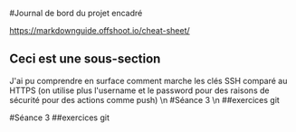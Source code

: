 #Journal de bord du projet encadré

https://markdownguide.offshoot.io/cheat-sheet/

## Ceci est une sous-section


J'ai pu comprendre en surface comment marche les clés SSH comparé au HTTPS (on utilise plus l'username et le password pour des raisons de sécurité pour des actions comme push)
\n #Séance 3 \n ##exercices git

 #Séance 3 
 ##exercices git
